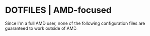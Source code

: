 # DOTFILES | AMD-focused
Since I'm a full AMD user, none of the following configuration files are guaranteed to work outside of AMD.

